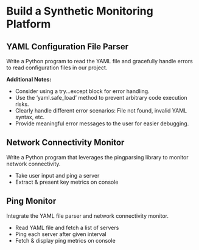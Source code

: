 # Build a Synthetic Monitoring Platform

## YAML Configuration File Parser
Write a Python program to read the YAML file and gracefully handle errors to read configuration files in our project.

**Additional Notes:**
- Consider using a try...except block for error handling.
- Use the ‘yaml.safe_load’ method to prevent arbitrary code execution risks. 
- Clearly handle different error scenarios: File not found, invalid YAML syntax, etc.
- Provide meaningful error messages to the user for easier debugging.

## Network Connectivity Monitor
Write a Python program that leverages the pingparsing library to monitor network connectivity.
- Take user input and ping a server
- Extract & present key metrics on console 

## Ping Monitor
Integrate the YAML file parser and network connectivity monitor.
- Read YAML file and fetch a list of servers
- Ping each server after given interval
- Fetch & display ping metrics on console